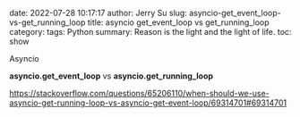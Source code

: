 date: 2022-07-28 10:17:17
author: Jerry Su
slug: asyncio-get_event_loop-vs-get_running_loop
title: asyncio get_event_loop vs get_running_loop
category: 
tags: Python
summary: Reason is the light and the light of life.
toc: show

Asyncio

**asyncio.get_event_loop** vs **asyncio.get_running_loop**

https://stackoverflow.com/questions/65206110/when-should-we-use-asyncio-get-running-loop-vs-asyncio-get-event-loop/69314701#69314701
